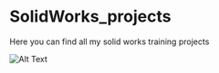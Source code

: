 # SolidWorks_projects
Here you can find all my solid works training projects


![Alt Text](https://github.com/Niyousha-Gh/SolidWorks_projects/blob/main/project1/Debut_2021-08-1-1629298595868%5B2%5D.gif)
<br/>
